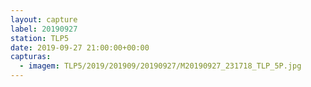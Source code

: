 ```yaml
---
layout: capture
label: 20190927
station: TLP5
date: 2019-09-27 21:00:00+00:00
capturas:
  - imagem: TLP5/2019/201909/20190927/M20190927_231718_TLP_5P.jpg
---
```

